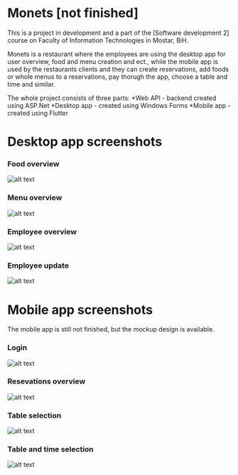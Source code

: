 # Monets  [not finished]

This is a project in development and a part of the [Software development 2] course on Faculty of Information Technologies in Mostar, BiH.

Monets is a restaurant where the employees are using the desktop app for user overview, food and menu creation and ect., while the mobile app is used by the restaurants clients and  they can create reservations, add foods or whole menus to a reservations, pay thorugh the app, choose a table and time and similar.

The whole project consists of three parts:
  *Web API - backend created using ASP.Net
  *Desktop app - created using Windows Forms
  *Mobile app - created using Flutter


# Desktop app screenshots

### Food overview
![alt text](https://raw.githubusercontent.com/jasminbumbul/Monets-RS2_Seminarski/main/screenshots/screenshot1.png?token=AK34RG3AV6DSFDOZHIIE2W3BSOSSW)

### Menu overview
![alt text](https://raw.githubusercontent.com/jasminbumbul/Monets-RS2_Seminarski/main/screenshots/screenshot3.png?token=AK34RGZA7ZJLT5QZZID2N43BSOSS4)

### Employee overview
![alt text](https://raw.githubusercontent.com/jasminbumbul/Monets-RS2_Seminarski/main/screenshots/screenshot4.png?token=AK34RG5U6ZBR77GQH4IBJFDBSOSS4)

### Employee update
![alt text](https://raw.githubusercontent.com/jasminbumbul/Monets-RS2_Seminarski/main/screenshots/screenshot5.png?token=AK34RG2XAXQOZJ6S3LGZKF3BSOSS4)


# Mobile app screenshots
The mobile app is still not finished, but the mockup design is available.

### Login
![alt text](https://raw.githubusercontent.com/jasminbumbul/Monets-RS2_Seminarski/main/screenshots/mobile_login.png?token=AK34RGYIJZUALAOH23TVHIDBSOS52)

### Resevations overview
![alt text](https://raw.githubusercontent.com/jasminbumbul/Monets-RS2_Seminarski/main/screenshots/mobile_rezervacije.png?token=AK34RG7Y2A2SNEMYCMZ3EL3BSOS5W)

### Table selection
![alt text](https://raw.githubusercontent.com/jasminbumbul/Monets-RS2_Seminarski/main/screenshots/mobile_odabirStola_1.png?token=AK34RGZLGI5M7EIQO645F23BSOS52)

### Table and time selection
![alt text](https://raw.githubusercontent.com/jasminbumbul/Monets-RS2_Seminarski/main/screenshots/mobile_odabirStola_1.png?token=AK34RGZLGI5M7EIQO645F23BSOS52)

